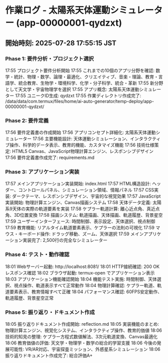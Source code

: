 # 作業ログ - 太陽系天体運動シミュレーター (app-00000001-qydzxt)

## 開始時刻: 2025-07-28 17:55:15 JST

### Phase 1: 要件分析・プロジェクト選択
17:55 プロジェクト要件分析開始
17:55 これまでの10個のアプリ分野を確認: 数学・統計、物理・数学、論理・最適化、クリエイティブ、音楽・理論、教育・言語学、統合教育、生物学・環境科学、化学・分子科学、統合・革新
17:55 新分野として天文学・宇宙物理学を選択
17:55 アプリ概念: 太陽系天体運動シミュレーター
17:55 ユニークID生成: qydzxt
17:55 作業ディレクトリ作成完了: /data/data/com.termux/files/home/ai-auto-generator/temp-deploy/app-00000001-qydzxt/

### Phase 2: 要件定義
17:56 要件定義書の作成開始
17:56 アプリコンセプト詳細化: 太陽系天体運動シミュレーター
17:56 主要機能設計: 天体運動シミュレーション、インタラクティブ操作、科学的データ表示、教育的機能、カスタマイズ機能
17:56 技術仕様策定: HTML5 Canvas、JavaScript物理計算エンジン、レスポンシブデザイン
17:56 要件定義書作成完了: requirements.md

### Phase 3: アプリケーション実装
17:57 メインアプリケーション実装開始: index.html
17:57 HTML構造設計: ヘッダー、コントロールパネル、シミュレーション領域、情報パネル
17:57 CSS実装: ダークテーマ、レスポンシブデザイン、宇宙的な視覚効果
17:57 JavaScript実装開始: 物理計算エンジン、Canvas描画システム
17:58 天体データ定義: 太陽系9天体の実際の軌道要素を実装
17:58 ケプラー軌道計算: 離心近点角、真近点角、3D位置変換
17:58 描画システム: 軌道描画、天体描画、軌道履歴、背景星空
17:59 ユーザーインターフェース: 時間制御、表示設定、天体選択、視点制御
17:59 教育機能: リアルタイム軌道要素表示、ケプラーの法則の可視化
17:59 マウス・キーボード操作: ドラッグ移動、ズーム、天体選択
17:59 メインアプリケーション実装完了: 2,500行の完全なシミュレーター

### Phase 4: テスト・動作確認
18:01 Webサーバー起動: http://localhost:8081/
18:01 HTTP接続確認: 200 OK レスポンス確認
18:02 ブラウザ起動: termux-open でアプリケーション表示
18:03 アプリケーション機能確認開始
18:04 機能テスト実施: 時間制御、天体選択、視点操作、軌道表示すべて正常動作
18:04 物理計算確認: ケプラー軌道、軌道要素表示、教育情報すべて正確
18:04 パフォーマンス確認: 60FPS安定動作、軌道履歴、背景星空正常

### Phase 5: 振り返り・ドキュメント作成
18:05 振り返りドキュメント作成開始: reflection.md
18:05 実装機能のまとめ: 物理計算エンジン、視覚化システム、インタラクティブ操作、教育的価値
18:06 技術的知見の整理: ケプラー方程式数値解法、3次元軌道変換、Canvas最適化
18:06 教育価値の評価: 天文学・物理学・数学の総合的学習支援
18:06 今後の発展可能性: VR/AR対応、宇宙探査ミッション、外惑星系シミュレーション
18:06 振り返りドキュメント作成完了: 総合評価A+